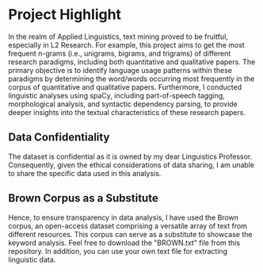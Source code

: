 
#  Project Highlight 
In the realm of Applied Linguistics, text mining proved to be fruitful, especially in L2 Research. 
For example, this project aims to get the most frequent n-grams (i.e., unigrams, bigrams, and trigrams) of different research paradigms, including both quantitative and qualitative papers.
The primary objective is to identify language usage patterns within these paradigms by determining the word/words occurring most frequently in the corpus of quantitative and qualitative papers.
Furthermore, I conducted linguistic analyses using spaCy, including part-of-speech tagging, morphological analysis, and syntactic dependency parsing, to provide deeper insights into the textual characteristics of these research papers.

## Data Confidentiality 
The dataset is confidential as it is owned by my dear Linguistics Professor. Consequently, given the ethical considerations of data sharing, I am unable to share the specific data used in this analysis.
## Brown Corpus as a Substitute 
Hence, to ensure transparency in data analysis, I have used the Brown corpus, an open-access dataset comprising a versatile array of text from different resources. This corpus can serve as a substitute to showcase the keyword analysis. 
Feel free to download the "BROWN.txt" file from this repository.
In addition, you can use your own text file for extracting linguistic data.



